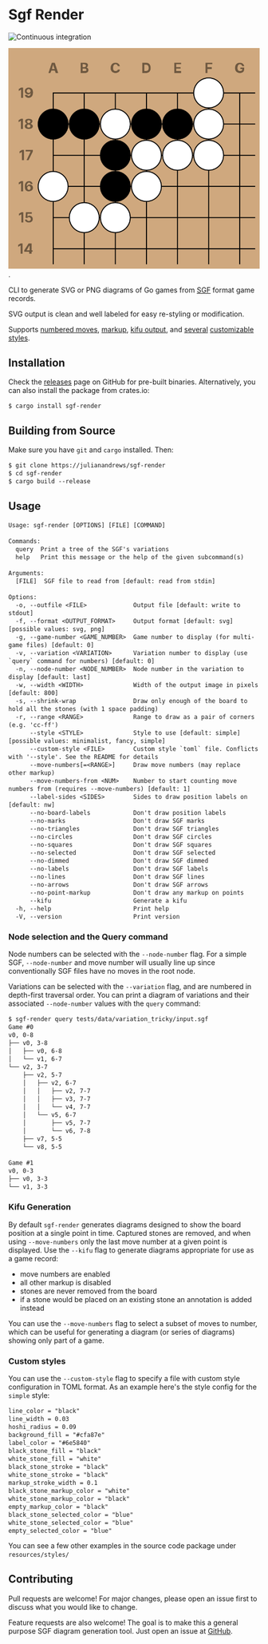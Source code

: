 # Sgf Render

![Continuous integration](https://github.com/julianandrews/sgf-render/workflows/Continuous%20integration/badge.svg)

![Cho Chikun Elementary, Problem 45](demo/prob45.svg).

CLI to generate SVG or PNG diagrams of Go games from
[SGF](https://www.red-bean.com/sgf/) format game records.

SVG output is clean and well labeled for easy re-styling or modification.

Supports [numbered
moves](https://raw.githubusercontent.com/julianandrews/sgf-render/master/demo/simple-numbered.svg),
[markup](https://raw.githubusercontent.com/julianandrews/sgf-render/master/demo/markup.svg),
[kifu output](https://raw.githubusercontent.com/julianandrews/sgf-render/master/demo/kifu.svg),
and
[several](https://raw.githubusercontent.com/julianandrews/sgf-render/master/demo/minimalist-numbered.svg)
[customizable](https://raw.githubusercontent.com/julianandrews/sgf-render/master/demo/wacky.svg)
[styles](https://raw.githubusercontent.com/julianandrews/sgf-render/master/demo/prob45-fancy.svg).

## Installation

Check the [releases](https://github.com/julianandrews/sgf-render/releases) page
on GitHub for pre-built binaries. Alternatively, you can also install the
package from crates.io:

```
$ cargo install sgf-render
```

## Building from Source

Make sure you have `git` and `cargo` installed. Then:

```
$ git clone https://julianandrews/sgf-render
$ cd sgf-render
$ cargo build --release
```

## Usage

```
Usage: sgf-render [OPTIONS] [FILE] [COMMAND]

Commands:
  query  Print a tree of the SGF's variations
  help   Print this message or the help of the given subcommand(s)

Arguments:
  [FILE]  SGF file to read from [default: read from stdin]

Options:
  -o, --outfile <FILE>             Output file [default: write to stdout]
  -f, --format <OUTPUT_FORMAT>     Output format [default: svg] [possible values: svg, png]
  -g, --game-number <GAME_NUMBER>  Game number to display (for multi-game files) [default: 0]
  -v, --variation <VARIATION>      Variation number to display (use `query` command for numbers) [default: 0]
  -n, --node-number <NODE_NUMBER>  Node number in the variation to display [default: last]
  -w, --width <WIDTH>              Width of the output image in pixels [default: 800]
  -s, --shrink-wrap                Draw only enough of the board to hold all the stones (with 1 space padding)
  -r, --range <RANGE>              Range to draw as a pair of corners (e.g. 'cc-ff')
      --style <STYLE>              Style to use [default: simple] [possible values: minimalist, fancy, simple]
      --custom-style <FILE>        Custom style `toml` file. Conflicts with '--style'. See the README for details
      --move-numbers[=<RANGE>]     Draw move numbers (may replace other markup)
      --move-numbers-from <NUM>    Number to start counting move numbers from (requires --move-numbers) [default: 1]
      --label-sides <SIDES>        Sides to draw position labels on [default: nw]
      --no-board-labels            Don't draw position labels
      --no-marks                   Don't draw SGF marks
      --no-triangles               Don't draw SGF triangles
      --no-circles                 Don't draw SGF circles
      --no-squares                 Don't draw SGF squares
      --no-selected                Don't draw SGF selected
      --no-dimmed                  Don't draw SGF dimmed
      --no-labels                  Don't draw SGF labels
      --no-lines                   Don't draw SGF lines
      --no-arrows                  Don't draw SGF arrows
      --no-point-markup            Don't draw any markup on points
      --kifu                       Generate a kifu
  -h, --help                       Print help
  -V, --version                    Print version
```

### Node selection and the Query command

Node numbers can be selected with the `--node-number` flag. For a simple
SGF, `--node-number` and move number will usually line up since conventionally
SGF files have no moves in the root node.

Variations can be selected with the `--variation` flag, and are numbered in
depth-first traversal order. You can print a diagram of variations and their
associated `--node-number` values with the `query` command:

```
$ sgf-render query tests/data/variation_tricky/input.sgf
Game #0
v0, 0-8
├── v0, 3-8
│   ├── v0, 6-8
│   └── v1, 6-7
└── v2, 3-7
    ├── v2, 5-7
    │   ├── v2, 6-7
    │   │   ├── v2, 7-7
    │   │   ├── v3, 7-7
    │   │   └── v4, 7-7
    │   └── v5, 6-7
    │       ├── v5, 7-7
    │       └── v6, 7-8
    ├── v7, 5-5
    └── v8, 5-5

Game #1
v0, 0-3
├── v0, 3-3
└── v1, 3-3
```

### Kifu Generation

By default `sgf-render` generates diagrams designed to show the board position
at a single point in time. Captured stones are removed, and when using
`--move-numbers` only the last move number at a given point is displayed.
Use the `--kifu` flag to generate diagrams appropriate for use as a game
record:

- move numbers are enabled
- all other markup is disabled
- stones are never removed from the board
- if a stone would be placed on an existing stone an annotation is added
  instead

You can use the `--move-numbers` flag to select a subset of moves to number,
which can be useful for generating a diagram (or series of diagrams) showing
only part of a game.

### Custom styles

You can use the `--custom-style` flag to specify a file with custom style
configuration in TOML format. As an example here's the style config for the
`simple` style:

```
line_color = "black"
line_width = 0.03
hoshi_radius = 0.09
background_fill = "#cfa87e"
label_color = "#6e5840"
black_stone_fill = "black"
white_stone_fill = "white"
black_stone_stroke = "black"
white_stone_stroke = "black"
markup_stroke_width = 0.1
black_stone_markup_color = "white"
white_stone_markup_color = "black"
empty_markup_color = "black"
black_stone_selected_color = "blue"
white_stone_selected_color = "blue"
empty_selected_color = "blue"
```

You can see a few other examples in the source code package under
`resources/styles/`

## Contributing
Pull requests are welcome! For major changes, please open an issue first to
discuss what you would like to change.

Feature requests are also welcome! The goal is to make this a general purpose
SGF diagram generation tool. Just open an issue at
[GitHub](https://github.com/julianandrews/sgf-render/issues).
